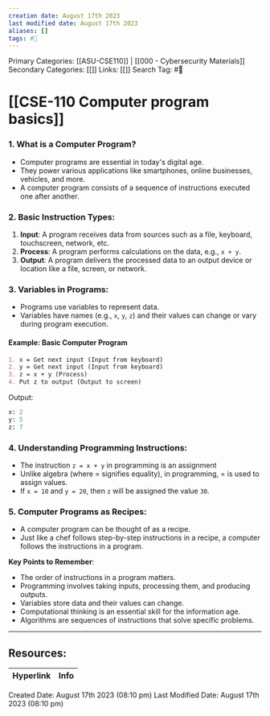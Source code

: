 ```yaml
---
creation date: August 17th 2023
last modified date: August 17th 2023
aliases: []
tags: #📖
---
```


Primary Categories: [[ASU-CSE110]] | [[000 - Cybersecurity Materials]] 
Secondary Categories: [[]] 
Links: [[]] 
Search Tag: #📖  

# [[CSE-110 Computer program basics]]  

### 1. What is a Computer Program?
- Computer programs are essential in today's digital age.
- They power various applications like smartphones, online businesses, vehicles, and more.
- A computer program consists of a sequence of instructions executed one after another.

### 2. Basic Instruction Types:

1. **Input**: A program receives data from sources such as a file, keyboard, touchscreen, network, etc.
2. **Process**: A program performs calculations on the data, e.g., `x + y`.
3. **Output**: A program delivers the processed data to an output device or location like a file, screen, or network.

### 3. Variables in Programs:

- Programs use variables to represent data.
- Variables have names (e.g., `x`, `y`, `z`) and their values can change or vary during program execution.

#### Example: Basic Computer Program
```markdown
1. x = Get next input (Input from keyboard)
2. y = Get next input (Input from keyboard)
3. z = x + y (Process)
4. Put z to output (Output to screen)
```
Output:
```python
x: 2
y: 5
z: 7
```

### 4. Understanding Programming Instructions:

- The instruction `z = x + y` in programming is an assignment
- Unlike algebra (where = signifies equality), in programming, = is used to assign values.
- If `x = 10` and `y = 20`, then `z` will be assigned the value `30`.

### 5. Computer Programs as Recipes:

- A computer program can be thought of as a recipe.
- Just like a chef follows step-by-step instructions in a recipe, a computer follows the instructions in a program.


**Key Points to Remember**:
- The order of instructions in a program matters.
- Programming involves taking inputs, processing them, and producing outputs.
- Variables store data and their values can change.
- Computational thinking is an essential skill for the information age.
- Algorithms are sequences of instructions that solve specific problems.


___

## Resources:

| Hyperlink | Info |
| --------- | ---- |


Created Date: August 17th 2023 (08:10 pm) 
Last Modified Date: August 17th 2023 (08:10 pm)
